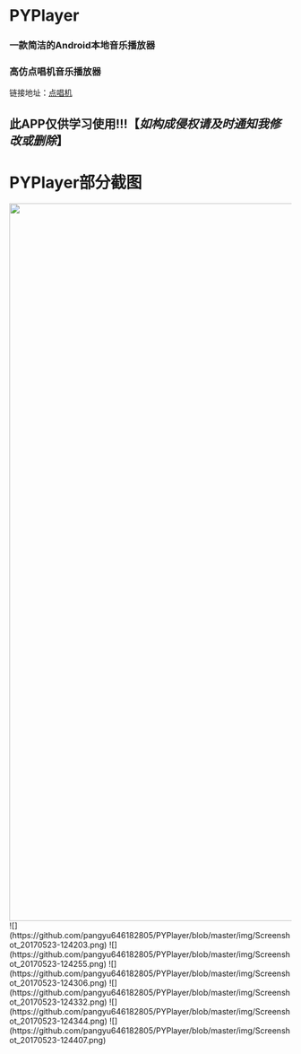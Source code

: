 # PYPlayer
### 一款简洁的Android本地音乐播放器
### 高仿点唱机音乐播放器
链接地址：[点唱机](https://github.com/kabouzeid/Phonograph)
## 此APP仅供学习使用!!!【*如构成侵权请及时通知我修改或删除*】

# PYPlayer部分截图
<img width="720" height="1280" src="https://github.com/pangyu646182805/PYPlayer/blob/master/img/Screenshot_20170523-124149.png"/>
![](https://github.com/pangyu646182805/PYPlayer/blob/master/img/Screenshot_20170523-124203.png)
![](https://github.com/pangyu646182805/PYPlayer/blob/master/img/Screenshot_20170523-124255.png)
![](https://github.com/pangyu646182805/PYPlayer/blob/master/img/Screenshot_20170523-124306.png)
![](https://github.com/pangyu646182805/PYPlayer/blob/master/img/Screenshot_20170523-124332.png)
![](https://github.com/pangyu646182805/PYPlayer/blob/master/img/Screenshot_20170523-124344.png)
![](https://github.com/pangyu646182805/PYPlayer/blob/master/img/Screenshot_20170523-124407.png)
